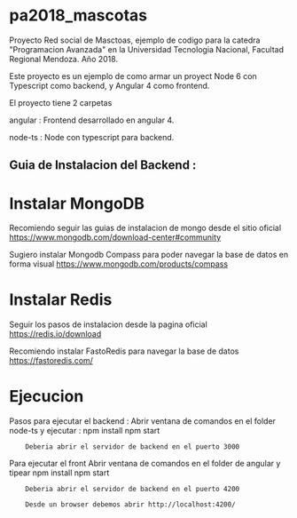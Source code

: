 # pa2018_mascotas
Proyecto Red social de Masctoas, ejemplo de codigo para la catedra "Programacion Avanzada" en la Universidad Tecnologia Nacional, Facultad Regional Mendoza. Año 2018.

Este proyecto es un ejemplo de como armar un proyect Node 6 con Typescript como backend, y Angular 4 como frontend.

El proyecto tiene 2 carpetas

angular :  Frontend desarrollado en angular 4.

node-ts : Node con typescript para backend.


Guia de Instalacion del Backend :
---------------------------------

Instalar MongoDB
================

Recomiendo seguir las guias de instalacion de mongo desde el sitio oficial https://www.mongodb.com/download-center#community

Sugiero instalar Mongodb Compass para poder navegar la base de datos en forma visual https://www.mongodb.com/products/compass


Instalar Redis
==============

Seguir los pasos de instalacion desde la pagina oficial https://redis.io/download

Recomiendo instalar FastoRedis para navegar la base de datos https://fastoredis.com/


Ejecucion
=========
Pasos para ejecutar el backend :
	Abrir ventana de comandos en el folder node-ts y ejecutar :
		npm install
		npm start

		Deberia abrir el servidor de backend en el puerto 3000

Para ejecutar el front
	Abrir ventana de comandos en el folder de angular y tipear
		npm install
		npm start

		Deberia abrir el servidor de backend en el puerto 4200

		Desde un browser debemos abrir http://localhost:4200/


